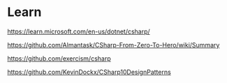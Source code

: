 # Learn

https://learn.microsoft.com/en-us/dotnet/csharp/

https://github.com/Almantask/CSharp-From-Zero-To-Hero/wiki/Summary

https://github.com/exercism/csharp

https://github.com/KevinDockx/CSharp10DesignPatterns
